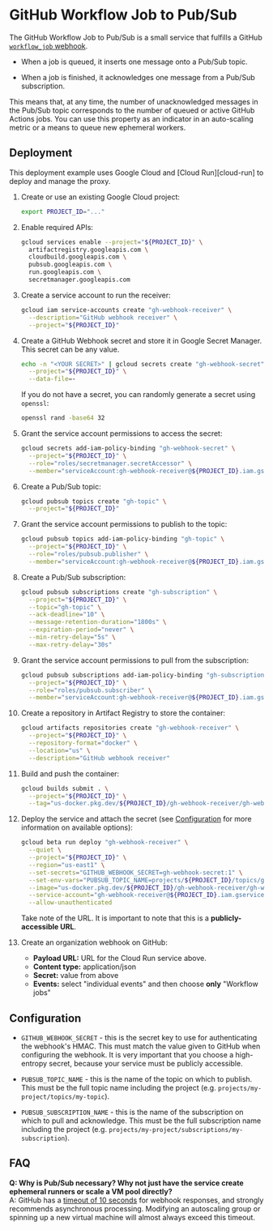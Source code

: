 # GitHub Workflow Job to Pub/Sub

The GitHub Workflow Job to Pub/Sub is a small service that fulfills a GitHub
[`workflow_job` webhook][workflow-job-webhook].

-   When a job is queued, it inserts one message onto a Pub/Sub topic.

-   When a job is finished, it acknowledges one message from a Pub/Sub
    subscription.

This means that, at any time, the number of unacknowledged messages in the
Pub/Sub topic corresponds to the number of queued or active GitHub Actions jobs.
You can use this property as an indicator in an auto-scaling metric or a means
to queue new ephemeral workers.


## Deployment

This deployment example uses Google Cloud and [Cloud Run][cloud-run] to deploy
and manage the proxy.

1.  Create or use an existing Google Cloud project:

    ```sh
    export PROJECT_ID="..."
    ```

1.  Enable required APIs:

    ```sh
    gcloud services enable --project="${PROJECT_ID}" \
      artifactregistry.googleapis.com \
      cloudbuild.googleapis.com \
      pubsub.googleapis.com \
      run.googleapis.com \
      secretmanager.googleapis.com
    ```

1.  Create a service account to run the receiver:

    ```sh
    gcloud iam service-accounts create "gh-webhook-receiver" \
      --description="GitHub webhook receiver" \
      --project="${PROJECT_ID}"
    ```

1.  Create a GitHub Webhook secret and store it in Google Secret Manager. This
    secret can be any value.

    ```sh
    echo -n "<YOUR SECRET>" | gcloud secrets create "gh-webhook-secret" \
      --project="${PROJECT_ID}" \
      --data-file=-
    ```

    If you do not have a secret, you can randomly generate a secret using
    `openssl`:

    ```sh
    openssl rand -base64 32
    ```

1.  Grant the service account permissions to access the secret:

    ```sh
    gcloud secrets add-iam-policy-binding "gh-webhook-secret" \
      --project="${PROJECT_ID}" \
      --role="roles/secretmanager.secretAccessor" \
      --member="serviceAccount:gh-webhook-receiver@${PROJECT_ID}.iam.gserviceaccount.com"
    ```

1.  Create a Pub/Sub topic:

    ```sh
    gcloud pubsub topics create "gh-topic" \
      --project="${PROJECT_ID}"
    ```

1.  Grant the service account permissions to publish to the topic:

    ```sh
    gcloud pubsub topics add-iam-policy-binding "gh-topic" \
      --project="${PROJECT_ID}" \
      --role="roles/pubsub.publisher" \
      --member="serviceAccount:gh-webhook-receiver@${PROJECT_ID}.iam.gserviceaccount.com"
    ```

1.  Create a Pub/Sub subscription:

    ```sh
    gcloud pubsub subscriptions create "gh-subscription" \
      --project="${PROJECT_ID}" \
      --topic="gh-topic" \
      --ack-deadline="10" \
      --message-retention-duration="1800s" \
      --expiration-period="never" \
      --min-retry-delay="5s" \
      --max-retry-delay="30s"
    ```

1.  Grant the service account permissions to pull from the subscription:

    ```sh
    gcloud pubsub subscriptions add-iam-policy-binding "gh-subscription" \
      --project="${PROJECT_ID}" \
      --role="roles/pubsub.subscriber" \
      --member="serviceAccount:gh-webhook-receiver@${PROJECT_ID}.iam.gserviceaccount.com"
    ```

1.  Create a repository in Artifact Registry to store the container:

    ```sh
    gcloud artifacts repositories create "gh-webhook-receiver" \
      --project="${PROJECT_ID}" \
      --repository-format="docker" \
      --location="us" \
      --description="GitHub webhook receiver"
    ```

1.  Build and push the container:

    ```sh
    gcloud builds submit . \
      --project="${PROJECT_ID}" \
      --tag="us-docker.pkg.dev/${PROJECT_ID}/gh-webhook-receiver/gh-webhook-receiver"
    ```

1.  Deploy the service and attach the secret (see
    [Configuration](#configuration) for more information on available options):

    ```sh
    gcloud beta run deploy "gh-webhook-receiver" \
      --quiet \
      --project="${PROJECT_ID}" \
      --region="us-east1" \
      --set-secrets="GITHUB_WEBHOOK_SECRET=gh-webhook-secret:1" \
      --set-env-vars="PUBSUB_TOPIC_NAME=projects/${PROJECT_ID}/topics/gh-topic,PUBSUB_SUBSCRIPTION_NAME=projects/${PROJECT_ID}/subscriptions/gh-subscription" \
      --image="us-docker.pkg.dev/${PROJECT_ID}/gh-webhook-receiver/gh-webhook-receiver" \
      --service-account="gh-webhook-receiver@${PROJECT_ID}.iam.gserviceaccount.com" \
      --allow-unauthenticated
    ```

    Take note of the URL. It is important to note that this is a
    **publicly-accessible URL**.

1.  Create an organization webhook on GitHub:

    - **Payload URL:** URL for the Cloud Run service above.
    - **Content type:** application/json
    - **Secret:** value from above
    - **Events:** select "individual events" and then choose **only** "Workflow jobs"


## Configuration

-   `GITHUB_WEBHOOK_SECRET` - this is the secret key to use for authenticating
    the webhook's HMAC. This must match the value given to GitHub when
    configuring the webhook. It is very important that you choose a high-entropy
    secret, because your service must be publicly accessible.

-   `PUBSUB_TOPIC_NAME` - this is the name of the topic on which to publish.
    This must be the full topic name including the project (e.g.
    `projects/my-project/topics/my-topic`).

-   `PUBSUB_SUBSCRIPTION_NAME` - this is the name of the subscription on which
    to pull and acknowledge. This must be the full subscription name including
    the project (e.g. `projects/my-project/subscriptions/my-subscription`).


## FAQ

**Q: Why is Pub/Sub necessary? Why not just have the service create ephemeral runners or scale a VM pool directly?**
<br>
A: GitHub has a [timeout of 10 seconds][webhook-timeout] for webhook responses,
and strongly recommends asynchronous processing. Modifying an autoscaling group
or spinning up a new virtual machine will almost always exceed this timeout.

[workflow-job-webhook]: https://docs.github.com/en/developers/webhooks-and-events/webhooks/webhook-events-and-payloads#workflow_job
[webhook-timeout]: https://docs.github.com/en/rest/guides/best-practices-for-integrators#favor-asynchronous-work-over-synchronous
